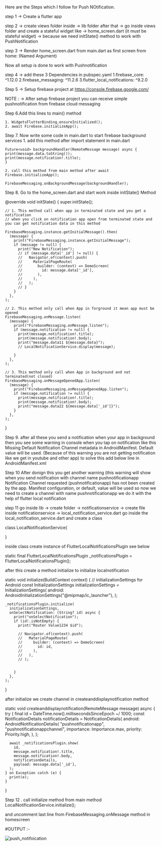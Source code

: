 Here are the Steps which I follow for Push NOtification.

step 1 -> Create a flutter app

step 2 -> create views folder inside -> lib folder after that -> go inside views folder and create a stateful widget like ->
	home_screen.dart (it must be stateful widget) -> because we need initState() method to work with PushNotification 

step 3 -> Render home_screen.dart from main.dart as first screen from home: (Named Argument)
		
Now all setup is done to work with Pushnotification 

step 4 -> add these 3 Dependencies in pubspec.yaml 
		1.firebase_core: ^1.12.0
		2.firebase_messaging: ^11.2.6
		3.flutter_local_notifications: ^9.2.0

Step 5 -> Setup firebase project at  https://console.firebase.google.com/

NOTE : -> After setup firebase project you can receive simple pushnotification from firebase cloud messaging

Step 6.Add this lines to main() method 
	
 	1. WidgetsFlutterBinding.ensureInitialized();
 	2. await Firebase.initializeApp();

Step 7. Now write some code in main.dart to start firebase background services
	1. add this method after import statement in main.dart

	Future<void> backgroundHandler(RemoteMessage message) async {
  	print(message.data.toString());
 	print(message.notification!.title);
	}

	2. call this method from main method after await Firebase.initializeApp();

	FirebaseMessaging.onBackgroundMessage(backgroundHandler);


Step 8. Go to the home_screen.dart and start work inside initState() Method

 @override
  void initState() {
    super.initState();

    // 1. This method call when app in terminated state and you get a notification
    // when you click on notification app open from terminated state and you can get notification data in this method

    FirebaseMessaging.instance.getInitialMessage().then(
      (message) {
        print("FirebaseMessaging.instance.getInitialMessage");
        if (message != null) {
          print("New Notification");
          // if (message.data['_id'] != null) {
          //   Navigator.of(context).push(
          //     MaterialPageRoute(
          //       builder: (context) => DemoScreen(
          //         id: message.data['_id'],
          //       ),
          //     ),
          //   );
          // }
        }
      },
    );

    // 2. This method only call when App in forground it mean app must be opened
    FirebaseMessaging.onMessage.listen(
      (message) {
        print("FirebaseMessaging.onMessage.listen");
        if (message.notification != null) {
          print(message.notification!.title);
          print(message.notification!.body);
          print("message.data11 ${message.data}");
          // LocalNotificationService.display(message);

        }
      },
    );

    // 3. This method only call when App in background and not terminated(not closed)
    FirebaseMessaging.onMessageOpenedApp.listen(
      (message) {
        print("FirebaseMessaging.onMessageOpenedApp.listen");
        if (message.notification != null) {
          print(message.notification!.title);
          print(message.notification!.body);
          print("message.data22 ${message.data['_id']}");
        }
      },
    );
  }

Step 9. after all these you send a notification when your app in background then you see some warning in console when you tap on notification like this 
 Missing Default Notification Channel metadata in AndroidManifest. Default value will be used.
(Because of this warning you are not getting notification like we get in youtube and other app)
	to solve this add below line in AndroidManifest.xml
	<meta-data
                android:name="com.google.firebase.messaging.default_notification_channel_id"
                android:value="pushnotificationapp"/>

Step 10
 After donign this you get another warning (this warning will show when you send notification with channel name pushnotificationapp
Notification Channel requested (pushnotificationapp) has not been created by the app. Manifest configuration, or default, value will be used
so now we need to create a channel with name pushnotificationapp  we do it with the help of flutter local notification

step 
11 go inside lib -> create folder -> notificationservice -> create file inside notificationservice  -> local_notification_service.dart
go inside the local_notification_service.dart and create a class 

class LocalNotificationService{
  
}

inside class create instance of FlutterLocalNotificationsPlugin see below 

static final FlutterLocalNotificationsPlugin _notificationsPlugin =
      FlutterLocalNotificationsPlugin();

after this create a method initialize to initialize  localnotification 

static void initialize(BuildContext context) {
    // initializationSettings  for Android
    const InitializationSettings initializationSettings =
        InitializationSettings(
      android: AndroidInitializationSettings("@mipmap/ic_launcher"),
    );

    _notificationsPlugin.initialize(
      initializationSettings,
      onSelectNotification: (String? id) async {
        print("onSelectNotification");
        if (id!.isNotEmpty) {
          print("Router Value1234 $id");

          // Navigator.of(context).push(
          //   MaterialPageRoute(
          //     builder: (context) => DemoScreen(
          //       id: id,
          //     ),
          //   ),
          // );

          
        }
      },
    );
  }


after initialize we create channel in createanddisplaynotification method


static void createanddisplaynotification(RemoteMessage message) async {
    try {
      final id = DateTime.now().millisecondsSinceEpoch ~/ 1000;
      const NotificationDetails notificationDetails = NotificationDetails(
        android: AndroidNotificationDetails(
          "pushnotificationapp",
          "pushnotificationappchannel",
          importance: Importance.max,
          priority: Priority.high,
        ),
      );

      await _notificationsPlugin.show(
        id,
        message.notification!.title,
        message.notification!.body,
        notificationDetails,
        payload: message.data['_id'],
      );
    } on Exception catch (e) {
      print(e);
    }
  }


Step 12 . call initialize method from main method
 LocalNotificationService.initialize();

and uncomment last line from FirebaseMessaging.onMessage method in homescreen


#OUTPUT :-

![push_notifoication](https://github.com/sameer8287/firebase_push_notifiation/assets/113275452/a94e5aef-4131-4f29-8ba3-6a8ebcb86d44)





